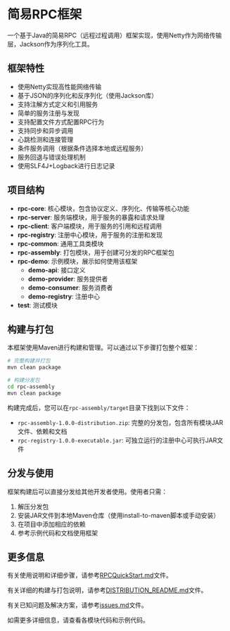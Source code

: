 # 简易RPC框架

一个基于Java的简易RPC（远程过程调用）框架实现，使用Netty作为网络传输层，Jackson作为序列化工具。

## 框架特性

- 使用Netty实现高性能网络传输
- 基于JSON的序列化和反序列化（使用Jackson库）
- 支持注解方式定义和引用服务
- 简单的服务注册与发现
- 支持配置文件方式配置RPC行为
- 支持同步和异步调用
- 心跳检测和连接管理
- 条件服务调用（根据条件选择本地或远程服务）
- 服务回退与错误处理机制
- 使用SLF4J+Logback进行日志记录

## 项目结构

- **rpc-core**: 核心模块，包含协议定义、序列化、传输等核心功能
- **rpc-server**: 服务端模块，用于服务的暴露和请求处理
- **rpc-client**: 客户端模块，用于服务的引用和远程调用
- **rpc-registry**: 注册中心模块，用于服务的注册和发现
- **rpc-common**: 通用工具类模块
- **rpc-assembly**: 打包模块，用于创建可分发的RPC框架包
- **rpc-demo**: 示例模块，展示如何使用该框架
  - **demo-api**: 接口定义
  - **demo-provider**: 服务提供者
  - **demo-consumer**: 服务消费者
  - **demo-registry**: 注册中心
- **test**: 测试模块

## 构建与打包

本框架使用Maven进行构建和管理。可以通过以下步骤打包整个框架：

```bash
# 完整构建并打包
mvn clean package

# 构建分发包
cd rpc-assembly
mvn clean package
```

构建完成后，您可以在`rpc-assembly/target`目录下找到以下文件：
- `rpc-assembly-1.0.0-distribution.zip`: 完整的分发包，包含所有模块JAR文件、依赖和文档
- `rpc-registry-1.0.0-executable.jar`: 可独立运行的注册中心可执行JAR文件

## 分发与使用

框架构建后可以直接分发给其他开发者使用。使用者只需：

1. 解压分发包
2. 安装JAR文件到本地Maven仓库（使用install-to-maven脚本或手动安装）
3. 在项目中添加相应的依赖
4. 参考示例代码和文档使用框架

## 更多信息

有关使用说明和详细步骤，请参考[RPCQuickStart.md](RPCQuickStart.md)文件。

有关详细的构建与打包说明，请参考[DISTRIBUTION_README.md](DISTRIBUTION_README.md)文件。

有关已知问题及解决方案，请参考[issues.md](issues.md)文件。

如需更多详细信息，请查看各模块代码和示例代码。 
